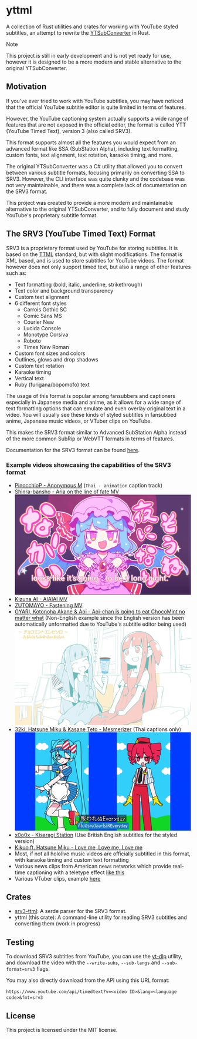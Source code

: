 # yttml

A collection of Rust utilities and crates for working with YouTube styled subtitles, an attempt to rewrite the
[YTSubConverter](https://github.com/arcusmaximus/YTSubConverter) in Rust.

> [!NOTE]
> This project is still in early development and is not yet ready for use, however it is designed
> to be a more modern and stable alternative to the original YTSubConverter.

## Motivation

If you've ever tried to work with YouTube subtitles, you may have noticed that the official YouTube subtitle editor
is quite limited in terms of features.

However, the YouTube captioning system actually supports a wide range of features that are not exposed in the official
editor, the format is called YTT (YouTube Timed Text), version 3 (also called SRV3).

This format supports almost all the features you would expect from an advanced format like SSA (SubStation Alpha),
including text formatting, custom fonts, text alignment, text rotation, karaoke timing, and more.

The original YTSubConverter was a C# utility that allowed you to convert between various subtitle formats, focusing primarily
on converting SSA to SRV3. However, the CLI interface was quite clunky and the codebase was not very maintainable, and there was
a complete lack of documentation on the SRV3 format.

This project was created to provide a more modern and maintainable alternative to the original YTSubConverter,
and to fully document and study YouTube's proprietary subtitle format.

## The SRV3 (YouTube Timed Text) Format

SRV3 is a proprietary format used by YouTube for storing subtitles. It is based on the [TTML](https://www.w3.org/TR/ttml1/) standard, but with slight
modifications. The format is XML based, and is used to store subtitles for YouTube videos. The format however does not only support timed text, but also
a range of other features such as:

- Text formatting (bold, italic, underline, strikethrough)
- Text color and background transparency
- Custom text alignment
- 6 different font styles
    - Carrois Gothic SC
    - Comic Sans MS
    - Courier New
    - Lucida Console
    - Monotype Corsiva
    - Roboto
    - Times New Roman
- Custom font sizes and colors
- Outlines, glows and drop shadows
- Custom text rotation
- Karaoke timing
- Vertical text
- Ruby (furigana/bopomofo) text

The usage of this format is popular among fansubbers and captioners especially in Japanese media and anime, as it allows for a wide range of text formatting options
that can emulate and even overlay original text in a video. You will usually see these kinds of styled subtitles in
fansubbed anime, Japanese music videos, or VTuber clips on YouTube.

This makes the SRV3 format similar to Advanced SubStation Alpha instead of the more common SubRip or WebVTT formats in terms of features.

Documentation for the SRV3 format can be found [here](crates/srv3-ttml/internals/srv3-format.md).

### Example videos showcasing the capabilities of the SRV3 format

- [PinocchioP - Anonymous M](https://youtu.be/yiqEEL7ac6M) (`Thai - animation` caption track)
- [Shinra-bansho - Aria on the line of fate MV](https://youtu.be/AYpVrYFg5uo)
  [![Example image](docs/assets/aria.png)](https://youtu.be/AYpVrYFg5uo)
- [Kizuna AI - AIAIAI MV](https://youtu.be/S8dmq5YIUoc)
- [ZUTOMAYO - Fastening MV](https://youtu.be/COll6PdtI5w)
- [GYARI, Kotonoha Akane & Aoi - Aoi-chan is going to eat ChocoMint no matter what](https://youtu.be/pfkBYHFZAt8) (Non-English example since the English version has been automatically unformatted due to YouTube's subtitle editor being used)
  [![Example image](docs/assets/chocomint.png)](https://youtu.be/pfkBYHFZAt8)
- [32ki, Hatsune Miku & Kasane Teto - Mesmerizer](https://youtu.be/19y8YTbvri8) (Thai captions only)
  [![Example image](docs/assets/mesmerizer.png)](https://youtu.be/19y8YTbvri8)
- [x0o0x - Kisaragi Station](https://youtu.be/UxM5UgpXYM4) (Use British English subtitles for the styled version)
- [Kikuo ft. Hatsune Miku - Love me, Love me, Love me](https://youtu.be/NTrm_idbhUk)
- Most, if not all hololive music videos are officially subtitled in this format, with karaoke timing and custom text formatting
- Various news clips from American news networks which provide real-time captioning with a teletype effect [like this](https://youtu.be/FVeoC9pm5rI)
- Various VTuber clips, example [here](https://youtu.be/u_lcDl6qnh4)

## Crates

- [srv3-ttml](crates/srv3-ttml): A serde parser for the SRV3 format.
- yttml (this crate): A command-line utility for reading SRV3 subtitles and converting them (work in progress)


## Testing

To download SRV3 subtitles from YouTube, you can use the [yt-dlp]() utility, and download the video with the `--write-subs`, `--sub-langs` and `--sub-format=srv3` flags.

You may also directly download from the API using this URL format:
```
https://www.youtube.com/api/timedtext?v=<video ID>&lang=<language code>&fmt=srv3
```

## License

This project is licensed under the MIT license.
